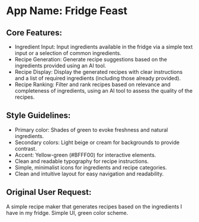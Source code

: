 # **App Name**: Fridge Feast

## Core Features:

- Ingredient Input: Input ingredients available in the fridge via a simple text input or a selection of common ingredients.
- Recipe Generation: Generate recipe suggestions based on the ingredients provided using an AI tool.
- Recipe Display: Display the generated recipes with clear instructions and a list of required ingredients (including those already provided).
- Recipe Ranking: Filter and rank recipes based on relevance and completeness of ingredients, using an AI tool to assess the quality of the recipes.

## Style Guidelines:

- Primary color: Shades of green to evoke freshness and natural ingredients.
- Secondary colors: Light beige or cream for backgrounds to provide contrast.
- Accent: Yellow-green (#BFFF00) for interactive elements.
- Clean and readable typography for recipe instructions.
- Simple, minimalist icons for ingredients and recipe categories.
- Clean and intuitive layout for easy navigation and readability.

## Original User Request:
A simple recipe maker that generates recipes based on the ingredients I have in my fridge. Simple UI, green color scheme.
  